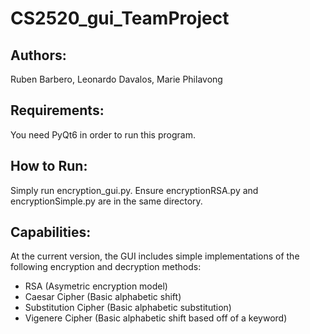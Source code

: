 # CS2520_gui_TeamProject

##  Authors:
Ruben Barbero, Leonardo Davalos, Marie Philavong

## Requirements:
You need PyQt6 in order to run this program.

## How to Run:
Simply run encryption_gui.py.  Ensure encryptionRSA.py and encryptionSimple.py are in the same directory.

## Capabilities:
At the current version, the GUI includes simple implementations of the following encryption and decryption methods:
- RSA (Asymetric encryption model)
- Caesar Cipher (Basic alphabetic shift)
- Substitution Cipher (Basic alphabetic substitution)
- Vigenere Cipher (Basic alphabetic shift based off of a keyword)
